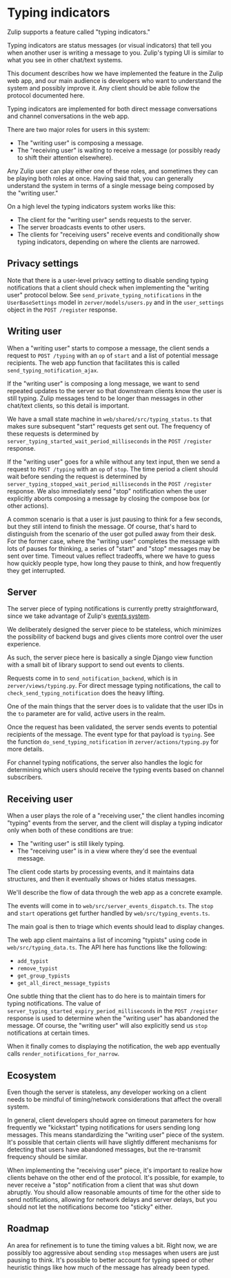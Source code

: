 # Typing indicators

Zulip supports a feature called "typing indicators."

Typing indicators are status messages (or visual indicators) that
tell you when another user is writing a message to you. Zulip's
typing UI is similar to what you see in other chat/text systems.

This document describes how we have implemented the feature in
the Zulip web app, and our main audience is developers who want to
understand the system and possibly improve it. Any client should
be able follow the protocol documented here.

Typing indicators are implemented for both direct message conversations
and channel conversations in the web app.

There are two major roles for users in this system:

- The "writing user" is composing a message.
- The "receiving user" is waiting to receive a message (or possibly
  ready to shift their attention elsewhere).

Any Zulip user can play either one of these roles, and sometimes
they can be playing both roles at once. Having said that, you
can generally understand the system in terms of a single message
being composed by the "writing user."

On a high level the typing indicators system works like this:

- The client for the "writing user" sends requests to the server.
- The server broadcasts events to other users.
- The clients for "receiving users" receive events and conditionally
  show typing indicators, depending on where the clients are narrowed.

## Privacy settings

Note that there is a user-level privacy setting to disable sending
typing notifications that a client should check when implementing
the "writing user" protocol below. See `send_private_typing_notifications`
in the `UserBaseSettings` model in `zerver/models/users.py` and in the
`user_settings` object in the `POST /register` response.

## Writing user

When a "writing user" starts to compose a message, the client
sends a request to `POST /typing` with an `op` of `start` and
a list of potential message recipients. The web app function
that facilitates this is called `send_typing_notification_ajax`.

If the "writing user" is composing a long message, we want to send
repeated updates to the server so that downstream clients know the
user is still typing. Zulip messages tend to be longer than
messages in other chat/text clients, so this detail is important.

We have a small state machine in `web/shared/src/typing_status.ts`
that makes sure subsequent "start" requests get sent out. The
frequency of these requests is determined by
`server_typing_started_wait_period_milliseconds` in the
`POST /register` response.

If the "writing user" goes for a while without any text input,
then we send a request to `POST /typing` with an `op` of `stop`.
The time period a client should wait before sending the request
is determined by `server_typing_stopped_wait_period_milliseconds`
in the `POST /register` response. We also immediately send "stop"
notification when the user explicitly aborts composing a message
by closing the compose box (or other actions).

A common scenario is that a user is just pausing to think for a few
seconds, but they still intend to finish the message. Of course,
that's hard to distinguish from the scenario of the user got pulled
away from their desk. For the former case, where the "writing user"
completes the message with lots of pauses for thinking, a series of
"start" and "stop" messages may be sent over time. Timeout values
reflect tradeoffs, where we have to guess how quickly people type,
how long they pause to think, and how frequently they get interrupted.

## Server

The server piece of typing notifications is currently pretty
straightforward, since we take advantage of Zulip's
[events system](events-system.md).

We deliberately designed the server piece to be stateless,
which minimizes the possibility of backend bugs and gives clients
more control over the user experience.

As such, the server piece here is basically a single Django view
function with a small bit of library support to send out events
to clients.

Requests come in to `send_notification_backend`, which is in
`zerver/views/typing.py`. For direct message typing notifications,
the call to `check_send_typing_notification` does the heavy lifting.

One of the main things that the server does is to validate that
the user IDs in the `to` parameter are for valid, active users in
the realm.

Once the request has been validated, the server sends events to
potential recipients of the message. The event type for that
payload is `typing`. See the function `do_send_typing_notification`
in `zerver/actions/typing.py` for more details.

For channel typing notifications, the server also handles the logic
for determining which users should receive the typing events based
on channel subscribers.

## Receiving user

When a user plays the role of a "receiving user," the client handles
incoming "typing" events from the server, and the client will
display a typing indicator only when both of these conditions are
true:

- The "writing user" is still likely typing.
- The "receiving user" is in a view where they'd see the eventual
  message.

The client code starts by processing events, and it maintains data
structures, and then it eventually shows or hides status messages.

We'll describe the flow of data through the web app
as a concrete example.

The events will come in to `web/src/server_events_dispatch.ts`.
The `stop` and `start` operations get further handled by
`web/src/typing_events.ts`.

The main goal is then to triage which events should lead to
display changes.

The web app client maintains a list of incoming "typists" using
code in `web/src/typing_data.ts`. The API here has functions
like the following:

- `add_typist`
- `remove_typist`
- `get_group_typists`
- `get_all_direct_message_typists`

One subtle thing that the client has to do here is to maintain
timers for typing notifications. The value of
`server_typing_started_expiry_period_milliseconds` in the
`POST /register` response is used to determine when the
"writing user" has abandoned the message. Of course, the
"writing user" will also explicitly send us `stop` notifications
at certain times.

When it finally comes to displaying the notification, the web
app eventually calls `render_notifications_for_narrow`.

## Ecosystem

Even though the server is stateless, any developer working on
a client needs to be mindful of timing/network considerations
that affect the overall system.

In general, client developers should agree on timeout parameters
for how frequently we "kickstart" typing notifications for users
sending long messages. This means standardizing the "writing
user" piece of the system. It's possible that certain clients
will have slightly different mechanisms for detecting that users
have abandoned messages, but the re-transmit frequency should be
similar.

When implementing the "receiving user" piece, it's important to
realize how clients behave on the other end of the protocol. It's
possible, for example, to never receive a "stop" notification
from a client that was shut down abruptly. You should allow
reasonable amounts of time for the other side to send notifications,
allowing for network delays and server delays, but you should
not let the notifications become too "sticky" either.

## Roadmap

An area for refinement is to tune the timing values a bit.
Right now, we are possibly too aggressive about sending `stop`
messages when users are just pausing to think. It's possible
to better account for typing speed or other heuristic things
like how much of the message has already been typed.
